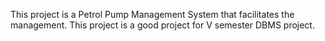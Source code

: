 
This project is a Petrol Pump Management System that facilitates the management. This project is a good project for V semester DBMS project.
